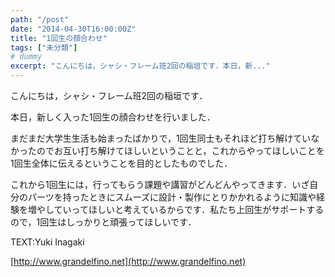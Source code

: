 ```yaml
---
path: "/post"
date: "2014-04-30T16:00:00Z"
title: "1回生の顔合わせ"
tags: ["未分類"]
# dummy
excerpt: "こんにちは，シャシ・フレーム班2回の稲垣です．本日，新..."
---
```




[](30-1.jpg)

こんにちは，シャシ・フレーム班2回の稲垣です．

本日，新しく入った1回生の顔合わせを行いました．

まだまだ大学生生活も始まったばかりで，1回生同士もそれほど打ち解けていなかったのでお互い打ち解けてほしいということと，これからやってほしいことを1回生全体に伝えるということを目的としたものでした．

これから1回生には，行ってもらう課題や講習がどんどんやってきます．いざ自分のパーツを持ったときにスムーズに設計・製作にとりかかれるように知識や経験を増やしていってほしいと考えているからです．私たち上回生がサポートするので，1回生はしっかりと頑張ってほしいです．

TEXT:Yuki Inagaki

[http://www.grandelfino.net](http://www.grandelfino.net)

